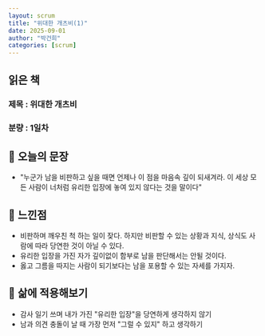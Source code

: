 ```yaml
---
layout: scrum
title: "위대한 개츠비(1)"
date: 2025-09-01
author: "박건희"
categories: [scrum]
---
```


## 읽은 책
### 제목 : 위대한 개츠비
### 분량 : 1일차

## 📝 오늘의 문장
- "누군가 남을 비판하고 싶을 때면 언제나 이 점을 마음속 깊이 되새겨라. 이 세상 모든 사람이 너처럼 유리한 입장에 놓여 있지 않다는 것을 말이다"

## 💭 느낀점
- 비판하며 깨우친 척 하는 일이 잦다. 하지만 비판할 수 있는 상황과 지식, 상식도 사람에 따라 당연한 것이 아닐 수 있다.
- 유리한 입장을 가진 자가 깊이없이 함부로 남을 판단해서는 안될 것이다.
- 옳고 그름을 따지는 사람이 되기보다는 남을 포용할 수 있는 자세를 가지자.

## 🎯 삶에 적용해보기 
- 감사 일기 쓰며 내가 가진 "유리한 입장"을 당연하게 생각하지 않기
- 남과 의견 충돌이 날 때 가장 먼저 "그럴 수 있지" 하고 생각하기